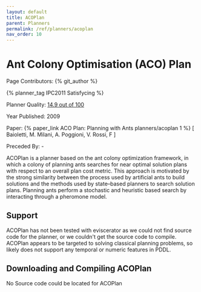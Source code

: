 ```yaml
---
layout: default
title: ACOPlan
parent: Planners
permalink: /ref/planners/acoplan
nav_order: 10
---
```

# Ant Colony Optimisation (ACO) Plan

Page Contributors: {% git_author %}

{% planner_tag IPC2011 Satisfycing %}

Planner Quality: [14.9 out of 100](/ref/planners/rating)

Year Published: 2009

Paper: {% paper_link ACO Plan: Planning with Ants planners/acoplan 1 %} [ Baioletti, M.  Milani, A. Poggioni, V. Rossi, F ]

Preceded By: -

ACOPlan is a planner based on the ant colony optimization framework, in which a colony of planning ants searches for near optimal solution plans with respect to an overall plan cost metric. This approach is motivated by the strong similarity between the process used by artificial ants to build solutions and the methods used by state–based planners to search solution plans. Planning ants perform a stochastic and heuristic based search by interacting through a pheromone model.

## Support

ACOPlan has not been tested with eviscerator as we could not find source code for the planner, or we couldn't get the source code to compile. ACOPlan appears to be targeted to solving classical planning problems, so likely does not support any temporal or numeric features in PDDL.

## Downloading and Compiling ACOPlan

No Source code could be located for ACOPlan
